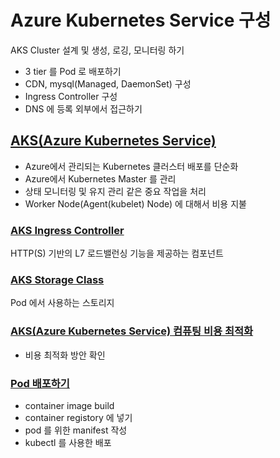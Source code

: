# Azure Kubernetes Service 구성
AKS Cluster 설계 및 생성, 로깅, 모니터링 하기
- 3 tier 를 Pod 로 배포하기
- CDN, mysql(Managed, DaemonSet) 구성
- Ingress Controller 구성
- DNS 에 등록 외부에서 접근하기

## [AKS(Azure Kubernetes Service)](./AKS.md)  
- Azure에서 관리되는 Kubernetes 클러스터 배포를 단순화  
- Azure에서 Kubernetes Master 를 관리  
- 상태 모니터링 및 유지 관리 같은 중요 작업을 처리  
- Worker Node(Agent(kubelet) Node) 에 대해서 비용 지불  
### [AKS Ingress Controller](./AKS-IngressController.md)  
HTTP(S) 기반의 L7 로드밸런싱 기능을 제공하는 컴포넌트  

### [AKS Storage Class](./AKS-SC.md)  
Pod 에서 사용하는 스토리지  

### [AKS(Azure Kubernetes Service) 컴퓨팅 비용 최적화](./AKS-CostOptimization.md)  
- 비용 최적화 방안 확인  
### [Pod 배포하기](./AKS-Pod.md) 
- container image build
- container registory 에 넣기
- pod 를 위한 manifest 작성
- kubectl 를 사용한 배포